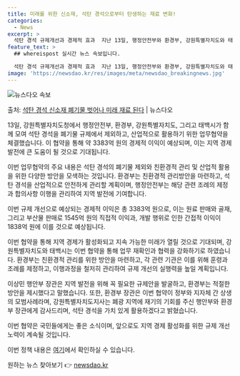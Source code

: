 ```yaml
---
title: 미래를 위한 신소재, 석탄 경석으로부터 탄생하는 재료 변화!
categories:
  - News
excerpt: >
  석탄 경석 규제개선과 경제적 효과  지난 13일, 행정안전부와 환경부, 강원특별자치도와 태백시는 강원특별자치…
feature_text: >
  ## whereispost 실시간 뉴스 속보입니다.

  석탄 경석 규제개선과 경제적 효과  지난 13일, 행정안전부와 환경부, 강원특별자치도와 태백시는 강원특별자치…
image: 'https://newsdao.kr/res/images/meta/newsdao_breakingnews.jpg'
---
```


![뉴스다오 속보](https://newsdao.kr/res/images/meta/newsdao_breakingnews.jpg)

<p>출처: <a href="https://newsdao.kr/4251" rel="dofollow">석탄 경석 신소재 폐기물 벗어나 미래 재료 된다</a> | 뉴스다오</p>

13일, 강원특별자치도청에서 행정안전부, 환경부, 강원특별자치도, 그리고 태백시가 함께 모여 석탄 경석을 폐기물 규제에서 제외하고, 산업적으로 활용하기 위한 업무협약을 체결했습니다. 이 협약을 통해 약 3383억 원의 경제적 이익이 예상되며, 이는 지역 경제 발전에 큰 도움이 될 것으로 기대됩니다.

이번 업무협약의 주요 내용은 석탄 경석의 폐기물 제외와 친환경적 관리 및 산업적 활용을 위한 다양한 방안을 모색하는 것입니다. 환경부는 친환경적 관리방안을 마련하고, 석탄 경석을 산업적으로 안전하게 관리할 계획이며, 행정안전부는 해당 관련 조례의 제정과 합의사항 이행을 관리하여 지역 발전에 기여합니다.

이번 규제 개선으로 예상되는 경제적 이익은 총 3383억 원으로, 이는 원료 판매와 골재, 그리고 부산물 판매로 1545억 원의 직접적 이익과, 개발 행위로 인한 간접적 이익이 1838억 원에 이를 것으로 예상됩니다.

이번 협약을 통해 지역 경제가 활성화되고 지속 가능한 미래가 열릴 것으로 기대되며, 강원특별자치도와 태백시는 이번 협약을 통해 업무 재확인과 협력을 강화하기로 하였습니다. 환경부는 친환경적 관리를 위한 방안을 마련하고, 각 관련 기관은 이를 위해 훈령과 조례를 제정하고, 이행과정을 철저히 관리하여 규제 개선의 실행력을 높일 계획입니다.

이상민 행안부 장관은 지역 발전을 위해 꼭 필요한 규제안을 발굴하고, 환경부는 적절한 방안을 제시했다고 말했습니다. 또한, 환경부 장관은 이번 협약이 정부와 지자체 간 상생의 모범사례라며, 강원특별자치도지사는 폐광 지역에 재기의 기회를 주신 행안부와 환경부 장관에게 감사드리며, 석탄 경석을 가치 있게 활용하겠다고 밝혔습니다.

이번 협약은 국민들에게는 좋은 소식이며, 앞으로도 지역 경제 활성화를 위한 규제 개선 노력이 계속될 것입니다.

이번 정책 내용은 [여기](https://newsdao.kr/4251)에서 확인하실 수 있습니다. 

원하는 뉴스 찾아보기 👉 <a href="https://newsdao.kr" rel="dofollow">newsdao.kr</a>


